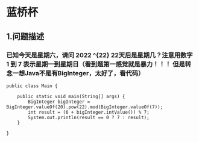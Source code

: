 # 蓝桥杯

## 1.问题描述

### 已知今天是星期六，请问 2022 ^{22} 22天后是星期几？注意用数字 1 到 7 表示星期一到星期日（看到题第一感觉就是暴力！！！ 但是转念一想Java不是有BigInteger，太好了，看代码）

```
public class Main {

	public static void main(String[] args) {
		BigInteger bigInteger = BigInteger.valueOf(20).pow(22).mod(BigInteger.valueOf(7));
		int result = (6 + bigInteger.intValue()) % 7;
		System.out.println(result == 0 ? 7 : result);
	}

}
```




